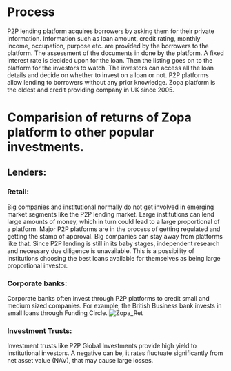 # Process
P2P lending platform acquires borrowers by asking them for their private information. Information such as loan amount, credit rating, monthly income, occupation, purpose etc. are provided by the borrowers to the platform. The assessment of the documents in done by the platform. A fixed interest rate 
is decided upon for the loan. Then the listing goes on to the platform for the investors to watch. The investors can access all the loan details and 
decide on whether to invest on a loan or not.
P2P platforms allow lending to borrowers without any prior knowledge. Zopa platform is the oldest and credit providing company in UK since 2005.

# Comparision of returns of Zopa platform to other popular investments.
## Lenders:
### Retail: 
Big companies and institutional normally do not get involved in emerging market segments like the P2P lending market. Large institutions 
can lend large amounts of money, which in turn could lead to a large proportional of a platform. Major P2P platforms are in the process of 
getting regulated and getting the stamp of approval. Big companies can stay away from platforms like that. Since P2P lending is still in 
its baby stages, independent research and necessary due diligence is unavailable. This is a possibility of institutions choosing the best 
loans available for themselves as being large proportional investor.
### Corporate banks: 
Corporate banks often invest through P2P platforms to credit small and medium sized companies. For example, the British Business bank 
invests in small loans through Funding Circle.
![Zopa_Ret](https://user-images.githubusercontent.com/13285141/196291020-1e64c18a-35ec-45df-97da-89e2d96aadf6.svg)
### Investment Trusts:
Investment trusts like P2P Global Investments provide high yield to institutional investors. A negative can be, it rates fluctuate 
significantly from net asset value (NAV), that may cause large losses.
